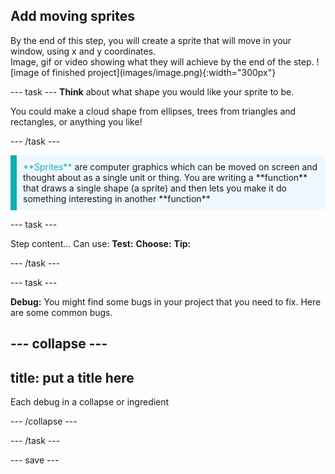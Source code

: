## Add moving sprites

<div style="display: flex; flex-wrap: wrap">
<div style="flex-basis: 200px; flex-grow: 1; margin-right: 15px;">
By the end of this step, you will create a sprite that will move in your window, using x and y coordinates.
</div>
<div>
Image, gif or video showing what they will achieve by the end of the step. ![image of finished project](images/image.png){:width="300px"}
</div>
</div>

--- task ---
**Think** about what shape you would like your sprite to be. 

You could make a cloud shape from ellipses, trees from triangles and rectangles, or anything you like! 

--- /task ---

<p style="border-left: solid; border-width:10px; border-color: #0faeb0; background-color: aliceblue; padding: 10px;"> 
<span style="color: #0faeb0">**Sprites**</span> are computer graphics which can be moved on screen and thought about as a single unit or thing. You are writing a **function** that draws a single shape (a sprite) and then lets you make it do something interesting in another **function** </p>

--- task ---

Step content... 
Can use:
**Test:**
**Choose:**
**Tip:**

--- /task ---

--- task ---

**Debug:** You might find some bugs in your project that you need to fix. Here are some common bugs.

--- collapse ---
---
title: put a title here
---

Each debug in a collapse or ingredient

--- /collapse ---

--- /task ---

--- save ---